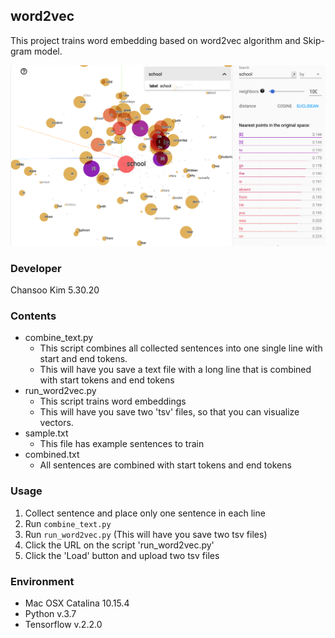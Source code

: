 ## word2vec

This project trains word embedding based on word2vec algorithm and Skip-gram model.


![](images/w2v_visualization.png)


### Developer

Chansoo Kim
5.30.20

### Contents
- combine_text.py
    - This script combines all collected sentences into one single line with start and end tokens.
    - This will have you save a text file with a long line that is combined with start tokens and end tokens
- run_word2vec.py
    - This script trains word embeddings
    - This will have you save two 'tsv' files, so that you can visualize vectors.
- sample.txt
    -  This file has example sentences to train
- combined.txt
    - All sentences  are combined with start tokens and end tokens

### Usage

 1. Collect sentence and place only one sentence in each line
 2. Run `combine_text.py`
 3. Run `run_word2vec.py` (This will have you save two tsv files)
 4. Click the URL on the script 'run_word2vec.py'  
 5. Click the 'Load' button and upload two tsv files

### Environment
- Mac OSX Catalina 10.15.4
- Python v.3.7
- Tensorflow v.2.2.0
